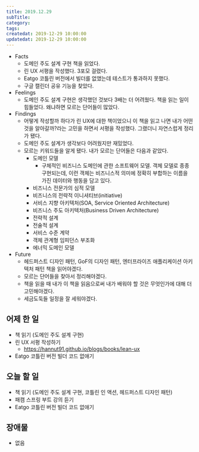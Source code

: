 ```yaml
---
title: 2019.12.29
subTitle: 
category: 
tags: 
createdat: 2019-12-29 10:00:00
updatedat: 2019-12-29 10:00:00
---
```


* Facts
  * 도메인 주도 설계 구현 책을 읽었다.
  * 린 UX 서평을 작성했다. 3포모 걸렸다.
  * Eatgo 코틀린 버전에서 빌더를 없앴는데 테스트가 통과하지 못했다.
  * 구글 캘린더 공유 기능을 찾았다.
* Feelings
  * 도메인 주도 설계 구현은 생각했던 것보다 3배는 더 어려웠다. 책을 읽는 일이 힘들었다. 왜냐하면 모르는 단어들이 많았다.
* Findings
  * 어떻게 작성할까 하다가 린 UX에 대한 책이었으니 이 책을 읽고 나면 내가 어떤 것을 알아갈까?라는 고민을 하면서 서평을 작성했다. 그랬더니 자연스럽게 정리가 됐다.
  * 도메인 주도 설계가 생각보다 어려웠지만 재밌었다.
  * 모르는 키워드들을 알게 됐다. 내가 모르는 단어들은 다음과 같았다.
    * 도메인 모델
      * 구체적인 비즈니스 도메인에 관한 소프트웨어 모델. 객체 모델로 종종 구현되는데, 이런 객체는 비즈니스적 의미에 정확히 부합하는 이름을 가진 데이터와 행동을 담고 있다.
    * 비즈니스 전문가의 심적 모델
    * 비즈니스의 전략적 이니셔티브(initiative)
    * 서비스 지향 아키텍처(SOA, Service Oriented Architecture)
    * 비즈니스 주도 아키텍처(Business Driven Architecture)
    * 전략적 설계
    * 전술적 설계
    * 서비스 수준 계약
    * 객체 관계형 임피던스 부조화
    * 에너믹 도메인 모델
* Future
  * 헤드퍼스트 디자인 패턴, GoF의 디자인 패턴, 엔터프라이즈 애플리케이션 아키텍처 패턴 책을 읽어야겠다.
  * 모르는 단어들을 찾아서 정리해야겠다.
  * 책을 읽을 때 내가 이 책을 읽음으로써 내가 배워야 할 것은 무엇인가에 대해 더 고민해야겠다.
  * 세금도둑들 일정을 잘 세워야겠다.

## 어제 한 일

* 책 읽기 (도메인 주도 설계 구현)
* 린 UX 서평 작성하기
  * <https://hannut91.github.io/blogs/books/lean-ux>
* Eatgo 코틀린 버전 빌더 코드 없애기

## 오늘 할 일

* 책 읽기 (도메인 주도 설계 구현, 코틀린 인 액션, 헤드퍼스트 디자인 패턴)
* 패캠 스프링 부트 강의 듣기
* Eatgo 코틀린 버전 빌더 코드 없애기

## 장애물

* 없음
